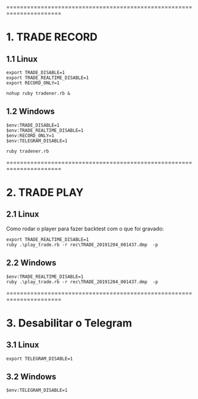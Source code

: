 

======================================================================
# 1. TRADE RECORD

## 1.1 Linux

```
export TRADE_DISABLE=1
export TRADE_REALTIME_DISABLE=1
export RECORD_ONLY=1

nohup ruby tradener.rb &
```
## 1.2 Windows
```
$env:TRADE_DISABLE=1
$env:TRADE_REALTIME_DISABLE=1
$env:RECORD_ONLY=1
$env:TELEGRAM_DISABLE=1

ruby tradener.rb
```

======================================================================
# 2. TRADE PLAY
## 2.1 Linux
Como rodar o player para fazer backtest com o que foi gravado:

```
export TRADE_REALTIME_DISABLE=1
ruby .\play_trade.rb -r rec\TRADE_20191204_001437.dmp  -p

```
## 2.2 Windows
```
$env:TRADE_REALTIME_DISABLE=1
ruby .\play_trade.rb -r rec\TRADE_20191204_001437.dmp  -p
```

======================================================================
# 3. Desabilitar o Telegram

## 3.1 Linux
```
export TELEGRAM_DISABLE=1
```

## 3.2 Windows
```
$env:TELEGRAM_DISABLE=1
```
